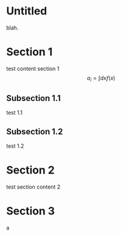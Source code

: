 Untitled
===

blah. 

# Section 1

test content section 1 $$a_i = \int dx f(x)$$

## Subsection 1.1

test 1.1

## Subsection 1.2

test 1.2

# Section 2

test section content 2

# Section 3

a